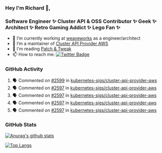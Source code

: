 ### Hey I'm Richard 👋, 

<h3 align="left">Software Engineer ✨ Cluster API & OSS Contributor ✨ Geek ✨ Architect ✨ Retro Gaming Addict ✨ Lego Fan ✨</h3>

- 🔭 I’m currently working at [weaveworks](https://github.com/weaveworks) as a engineer/architect
- 👯 I’m a maintainer of [Cluster API Provider AWS](https://github.com/kubernetes-sigs/cluster-api-provider-aws)
- 💬 I'm reading [Patch & Tweak](https://bjooks.com/products/patch-tweak-exploring-modular-synthesis)
- 📫 How to reach me: [![Twitter Badge](https://img.shields.io/badge/-@fruit_case-00acee?style=flat&logo=Twitter&logoColor=white)](https://twitter.com/intent/follow?screen_name=fruit_case "Follow on Twitter")

### GitHub Activity 

<!--START_SECTION:activity-->
1. 🗣 Commented on [#2599](https://github.com/kubernetes-sigs/cluster-api-provider-aws/issues/2599) in [kubernetes-sigs/cluster-api-provider-aws](https://github.com/kubernetes-sigs/cluster-api-provider-aws)
2. 🗣 Commented on [#2597](https://github.com/kubernetes-sigs/cluster-api-provider-aws/issues/2597) in [kubernetes-sigs/cluster-api-provider-aws](https://github.com/kubernetes-sigs/cluster-api-provider-aws)
3. 🗣 Commented on [#2597](https://github.com/kubernetes-sigs/cluster-api-provider-aws/issues/2597) in [kubernetes-sigs/cluster-api-provider-aws](https://github.com/kubernetes-sigs/cluster-api-provider-aws)
4. 🗣 Commented on [#2597](https://github.com/kubernetes-sigs/cluster-api-provider-aws/issues/2597) in [kubernetes-sigs/cluster-api-provider-aws](https://github.com/kubernetes-sigs/cluster-api-provider-aws)
5. 🗣 Commented on [#2597](https://github.com/kubernetes-sigs/cluster-api-provider-aws/issues/2597) in [kubernetes-sigs/cluster-api-provider-aws](https://github.com/kubernetes-sigs/cluster-api-provider-aws)
<!--END_SECTION:activity-->

### GitHub Stats

[![Anurag's github stats](https://github-readme-stats.vercel.app/api?username=richardcase&count_private=true&show_icons=true)](https://github.com/anuraghazra/github-readme-stats)

[![Top Langs](https://github-readme-stats.vercel.app/api/top-langs/?username=richardcase&hide=html&layout=compact)](https://github.com/anuraghazra/github-readme-stats)

